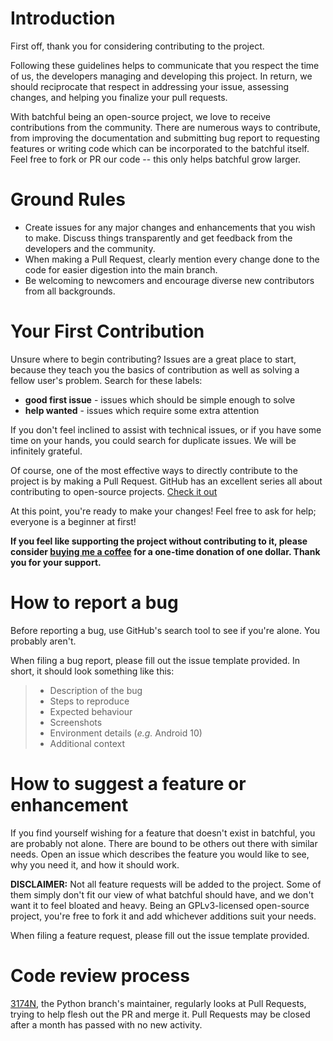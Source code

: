 # Introduction

First off, thank you for considering contributing to the project.

Following these guidelines helps to communicate that you respect the time of us, the developers managing and developing this project. In return, we should reciprocate that respect in addressing your issue, assessing changes, and helping you finalize your pull requests.

With batchful being an open-source project, we love to receive contributions from the community. There are numerous ways to contribute, from improving the documentation and submitting bug report to requesting features or writing code which can be incorporated to the batchful itself.
Feel free to fork or PR our code -- this only helps batchful grow larger.

# Ground Rules
* Create issues for any major changes and enhancements that you wish to make. Discuss things transparently and get feedback from the developers and the community.
* When making a Pull Request, clearly mention every change done to the code for easier digestion into the main branch.
* Be welcoming to newcomers and encourage diverse new contributors from all backgrounds.

# Your First Contribution
Unsure where to begin contributing? Issues are a great place to start, because they teach you the basics of contribution as well as solving a fellow user's problem.
Search for these labels:
* **good first issue** - issues which should be simple enough to solve
* **help wanted** - issues which require some extra attention

If you don't feel inclined to assist with technical issues, or if you have some time on your hands, you could search for duplicate issues. We will be infinitely grateful.

Of course, one of the most effective ways to directly contribute to the project is by making a Pull Request. GitHub has an excellent series all about contributing to open-source projects. [Check it out](https://egghead.io/series/how-to-contribute-to-an-open-source-project-on-github)

At this point, you're ready to make your changes! Feel free to ask for help; everyone is a beginner at first!

**If you feel like supporting the project without contributing to it, please consider [buying me a coffee](https://ko-fi.com/embersandsgamestudios) for a one-time donation of one dollar. Thank you for your support.**


# How to report a bug
Before reporting a bug, use GitHub's search tool to see if you're alone. You probably aren't.

When filing a bug report, please fill out the issue template provided. In short, it should look something like this:
> * Description of the bug
> * Steps to reproduce
> * Expected behaviour
> * Screenshots
> * Environment details (*e.g.* Android 10)
> * Additional context

# How to suggest a feature or enhancement

If you find yourself wishing for a feature that doesn't exist in batchful, you are probably not alone. There are bound to be others out there with similar needs. Open an issue which describes the feature you would like to see, why you need it, and how it should work.

**DISCLAIMER:** Not all feature requests will be added to the project. Some of them simply don't fit our view of what batchful should have, and we don't want it to feel bloated and heavy. Being an GPLv3-licensed open-source project, you're free to fork it and add whichever additions suit your needs. 

When filing a feature request, please fill out the issue template provided.
# Code review process
[3174N](https://github.com/3174N), the Python branch's maintainer, regularly looks at Pull Requests, trying to help flesh out the PR and merge it. Pull Requests may be closed after a month has passed with no new activity. 
